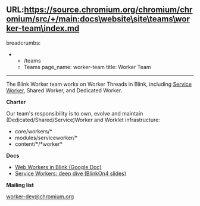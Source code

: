 URL:https://source.chromium.org/chromium/chromium/src/+/main:docs\website\site\teams\worker-team\index.md
---
breadcrumbs:
- - /teams
  - Teams
page_name: worker-team
title: Worker Team
---

The Blink Worker team works on Worker Threads in Blink, including [Service
Worker](/blink/serviceworker), Shared Worker, and Dedicated Worker.

**Charter**

Our team's responsibility is to own, evolve and maintain
(Dedicated/Shared/Service)Worker and Worklet infrastructure:

*   core/workers/\*
*   modules/serviceworker/\*
*   content/\*/\*worker\*

**Docs**

*   [Web Workers in Blink (Google
            Doc)](https://docs.google.com/document/d/1i3IA3TG00rpQ7MKlpNFYUF6EfLcV01_Cv3IYG_DjF7M/edit#heading=h.7smox3ra3f6n)
*   [Service Workers: deep dive (BlinkOn4
            slides)](https://docs.google.com/presentation/d/15bHnAocAoSxYJAsF5JET34zMbzlxkc_NKGmP9BamqsM/edit#slide=id.g9e4def4c1_0_35)

**Mailing list**

worker-dev@chromium.org
